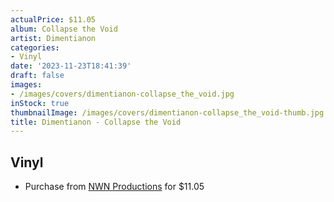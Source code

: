 ```yaml
---
actualPrice: $11.05
album: Collapse the Void
artist: Dimentianon
categories:
- Vinyl
date: '2023-11-23T18:41:39'
draft: false
images:
- /images/covers/dimentianon-collapse_the_void.jpg
inStock: true
thumbnailImage: /images/covers/dimentianon-collapse_the_void-thumb.jpg
title: Dimentianon - Collapse the Void
---
```


## Vinyl
* Purchase from [NWN Productions](http://shop.nwnprod.com/index.php?route=product/product&path=75&product_id=6554&sort=pd.name&order=ASC) for $11.05
